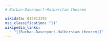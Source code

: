 ```yaml
---
# Barban–Davenport–Halberstam theorem

wikidata: Q15813392
msc_classification: "11"
wikipedia_links:
  - "[[Barban–Davenport–Halberstam theorem]]"
---
```


